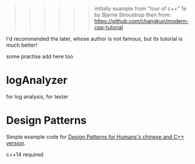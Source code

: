 >>>>>>initially  example from "tour of c++" 1e by Bjarne Stroustrup
then from: https://github.com/changkun/modern-cpp-tutorial

I'd recommended the later, whose author is not famous, but its tutorial is much better!

some practise add here too
# logAnalyzer
for log analysis, for tester

# Design Patterns

Simple example code for [Design Patterns for Humans's chinese and C++ version](https://pushmind.org/2017/07/31/design-patterns-for-humans/).

c++14 required
